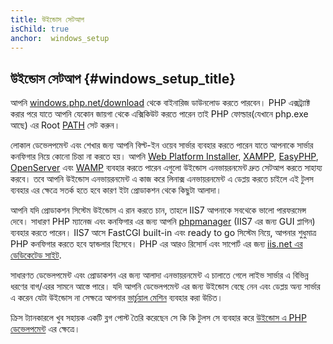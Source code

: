 ```yaml
---
title: উইন্ডোস সেটআপ
isChild: true
anchor:  windows_setup
---
```


## উইন্ডোস সেটআপ {#windows_setup_title}

আপনি [windows.php.net/download][php-downloads] থেকে বাইনারিজ ডাউনলোড করতে পারবেন। PHP এক্সট্র্যাক্ট করার পরে যাতে আপনি যেকোন জায়গা থেকে এক্সিকিউট করতে পারেন তাই PHP ফোল্ডার(যেখানে php.exe আছে) এর Root [PATH][windows-path] সেট করুন।

লোকাল ডেভেলপমেন্ট এবং শেখার জন্য আপনি বিল্ট-ইন ওয়েব সার্ভার ব্যবহার করতে পারেন যাতে আপনাকে সার্ভার কনফিগার নিয়ে কোনো চিন্তা না করতে হয়। আপনি [Web Platform Installer][wpi], [XAMPP][xampp], [EasyPHP][easyphp], [OpenServer][openserver] এবং [WAMP][wamp] ব্যবহার করতে পারেন এগুলো উইন্ডোস এনভায়রনমেন্ট দ্রুত সেটআপ করতে সাহায্য করবে।  তবে আপনি উইন্ডোস এনভায়রনমেন্ট এ কাজ করে লিনাক্স এনভায়রনমেন্ট এ ডেপ্লয় করতে চাইলে এই টুলস ব্যবহার এর ক্ষেত্রে সতর্ক হতে হবে কারণ ইটা প্রোডাকশন থেকে কিছুটা আলাদা।

আপনি যদি প্রোডাকশন সিস্টেম উইন্ডোস এ রান করতে চান, তাহলে IIS7 আপনাকে সবথেকে ভালো পারফরমেন্স দেবে। সাধারণ PHP ম্যানেজ এবং কনফিগার এর জন্য আপনি [phpmanager][phpmanager] (IIS7 এর জন্য GUI প্লাগিন)  ব্যবহার করতে পারেন। IIS7 আসে FastCGI built-in এবং ready to go সিস্টেম নিয়ে, আপনার শুধুমাত্র PHP কনফিগার করতে হবে হ্যান্ডলার হিসেবে। PHP এর আরও রিসোর্স এবং সাপোর্ট এর জন্য [iis.net এর ডেডিকেটেড সাইট][php-iis].

সাধারণত ডেভেলপমেন্ট এবং প্রোডাকশন এর জন্য আলাদা এনভায়রনমেন্ট এ চালাতে গেলে লাইভ সার্ভার এ বিভিন্ন ধরণের বাগ/এরর সামনে আস্তে পারে। যদি আপনি ডেভেলপমেন্ট এর জন্য উইন্ডোস বেছে নেন এবং ডেপ্লয় অন্য সার্ভার এ করেন যেটা উইন্ডোস না সেক্ষত্রে আপনার [ভার্চুয়াল মেশিন](/#virtualization_title) ব্যবহার করা উচিত।

ক্রিস ট্যানকারলে খুব সহায়ক একটি ব্লগ পোস্ট তৈরি করেছেন সে কি কি টুলস সে ব্যবহার করে [উইন্ডোস এ PHP ডেভেলপমেন্ট][windows-tools] এর ক্ষেত্রে। 

[easyphp]: http://www.easyphp.org/
[phpmanager]: http://phpmanager.codeplex.com/
[openserver]: http://open-server.ru/
[wamp]: http://www.wampserver.com/en/
[php-downloads]: http://windows.php.net/download/
[php-iis]: http://php.iis.net/
[windows-path]: http://www.windows-commandline.com/set-path-command-line/
[windows-tools]: http://ctankersley.com/2016/11/13/developing-on-windows-2016/
[wpi]: https://www.microsoft.com/web/downloads/platform.aspx
[xampp]: http://www.apachefriends.org/en/xampp.html

